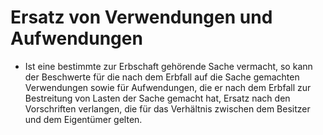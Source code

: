 # Ersatz von Verwendungen und Aufwendungen

- Ist eine bestimmte zur Erbschaft gehörende Sache vermacht, so kann der Beschwerte für die nach dem Erbfall auf die Sache gemachten Verwendungen sowie für Aufwendungen, die er nach dem Erbfall zur Bestreitung von Lasten der Sache gemacht hat, Ersatz nach den Vorschriften verlangen, die für das Verhältnis zwischen dem Besitzer und dem Eigentümer gelten.

